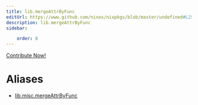 ```yaml
---
title: lib.mergeAttrByFunc
editUrl: https://www.github.com/nixos/nixpkgs/blob/master/undefined#L251C21
description: lib.mergeAttrByFunc
sidebar:

    order: 8
---
```


<a href="https://www.github.com/nixos/nixpkgs/blob/master/undefined#L251C21">Contribute Now!</a>


# Aliases

- [lib.misc.mergeAttrByFunc](/nix-doc-comments/reference/lib/misc/lib-misc-mergeattrbyfunc)


